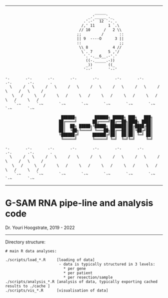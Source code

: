 ___
                                            _____                                             
                                         _.'_____`._                                          
                                       .'.-'  12 `-.`.                                        
                                      /,' 11      1 `.\                                       
                                     // 10      /   2 \\                                      
                                    ;;         /       ::                                     
                                    || 9  ----O      3 ||                                     
                                    ::                 ;;                                     
                                     \\ 8           4 //                                      
                                      \`. 7       5 ,'/                                       
                                       '.`-.__6__.-'.'                                        
                                        ((-._____.-))                                         
                                        _))       ((_                                         
                                       '--'       '--'                                        
                                                                                              
    -.       .-.       .-.       .-.       .-.       .-.       .-.       .-.       .-.       .
      \     /   \     /   \     /   \     /   \     /   \     /   \     /   \     /   \     / 
       \   /     \   /     \   /     \   /     \   /     \   /     \   /     \   /     \   /  
        `-~       `-~       `-~       `-~       `-~       `-~       `-~       `-~       `-~   
                                                                                              
                             ██████╗        ██████╗ █████╗ ███╗   ███╗                        
                            ██╔════╝       ██╔════╝██╔══██╗████╗ ████║                        
                            ██║  ██╗ █████╗╚█████╗ ███████║██╔████╔██║                        
                            ██║  ╚██╗╚════╝ ╚═══██╗██╔══██║██║╚██╔╝██║                        
                            ╚██████╔╝      ██████╔╝██║  ██║██║ ╚═╝ ██║                        
                             ╚═════╝       ╚═════╝ ╚═╝  ╚═╝╚═╝     ╚═╝                        
                                                                                              
    -.       .-.       .-.       .-.       .-.       .-.       .-.       .-.       .-.       .
      \     /   \     /   \     /   \     /   \     /   \     /   \     /   \     /   \     / 
       \   /     \   /     \   /     \   /     \   /     \   /     \   /     \   /     \   /  
        `-~       `-~       `-~       `-~       `-~       `-~       `-~       `-~       `-~   
___



# G-SAM RNA pipe-line and analysis code #

Dr. Youri Hoogstrate, 2019 - 2022

---

Directory structure:

```
# main R data analyses:

./scripts/load_*.R     [loading of data]
                        - data is typically structured in 3 levels:
                          * per gene
                          * per patient
                          * per resection/sample
./scripts/analysis_*.R [analysis of data, typically exporting cached results to ./cache ]
./scripts/vis_*.R      [visualisation of data]

```
